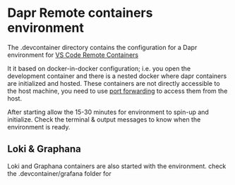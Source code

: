 # Dapr Remote containers environment

The .devcontainer directory contains the configuration for a Dapr environment for [VS Code Remote Containers](https://code.visualstudio.com/docs/remote/containers)

It it based on docker-in-docker configuration; i.e. you open the development container and there is a nested docker where dapr containers are initialized and hosted. These containers are not directly accessible to the host machine, you need to use [port forwarding](https://code.visualstudio.com/docs/remote/containers#_forwarding-or-publishing-a-port) to access them from the host.

After starting allow the 15-30 minutes for environment to spin-up and initialize. Check the terminal & output messages to know when the environment is ready.

## Loki & Graphana 

Loki and Graphana containers are also started with the environment.
check the .devcontainer/grafana folder for 
